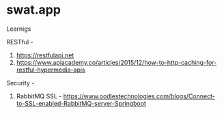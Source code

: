 # swat.app

Learnigs

RESTful - 
1. https://restfulapi.net
2. https://www.apiacademy.co/articles/2015/12/how-to-http-caching-for-restful-hypermedia-apis

Security -
1. RabbitMQ SSL - https://www.oodlestechnologies.com/blogs/Connect-to-SSL-enabled-RabbitMQ-server-Springboot
